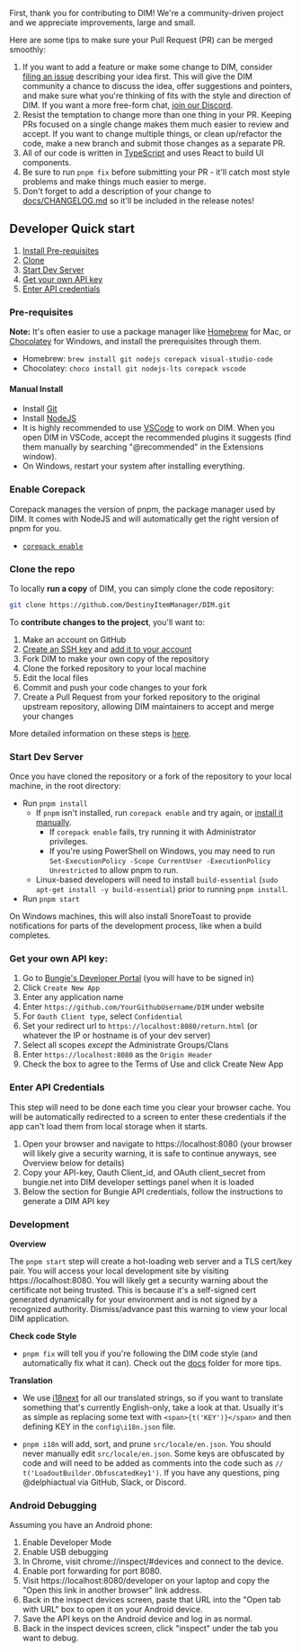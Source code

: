 First, thank you for contributing to DIM! We're a community-driven project and we appreciate improvements, large and small.

Here are some tips to make sure your Pull Request (PR) can be merged smoothly:

1. If you want to add a feature or make some change to DIM, consider [filing an issue](https://github.com/DestinyItemManager/DIM/issues/new) describing your idea first. This will give the DIM community a chance to discuss the idea, offer suggestions and pointers, and make sure what you're thinking of fits with the style and direction of DIM. If you want a more free-form chat, [join our Discord](https://discordapp.com/invite/UK2GWC7).
1. Resist the temptation to change more than one thing in your PR. Keeping PRs focused on a single change makes them much easier to review and accept. If you want to change multiple things, or clean up/refactor the code, make a new branch and submit those changes as a separate PR.
1. All of our code is written in [TypeScript](https://typescriptlang.org) and uses React to build UI components.
1. Be sure to run `pnpm fix` before submitting your PR - it'll catch most style problems and make things much easier to merge.
1. Don't forget to add a description of your change to [docs/CHANGELOG.md](CHANGELOG.md) so it'll be included in the release notes!

## Developer Quick start

1. [Install Pre-requisites](#pre-requisites)
1. [Clone](#clone-the-repo)
1. [Start Dev Server](#start-dev-server)
1. [Get your own API key](#get-your-own-api-key)
1. [Enter API credentials](#enter-api-credentials)

### Pre-requisites

**Note:** It's often easier to use a package manager like [Homebrew](https://brew.sh/) for Mac, or [Chocolatey](https://docs.chocolatey.org/en-us/choco/setup) for Windows, and install the prerequisites through them.

* Homebrew: `brew install git nodejs corepack visual-studio-code`
* Chocolatey: `choco install git nodejs-lts corepack vscode`

#### Manual Install

* Install [Git](https://git-scm.com/downloads)
* Install [NodeJS](https://nodejs.org/)
* It is highly recommended to use [VSCode](https://code.visualstudio.com/) to work on DIM. When you open DIM in VSCode, accept the recommended plugins it suggests (find them manually by searching "@recommended" in the Extensions window).
* On Windows, restart your system after installing everything.

### Enable Corepack

Corepack manages the version of pnpm, the package manager used by DIM. It comes with NodeJS and will automatically get the right version of pnpm for you.

* [`corepack enable`](https://github.com/nodejs/corepack#how-to-install)

### Clone the repo

To locally **run a copy** of DIM, you can simply clone the code repository:

```sh
git clone https://github.com/DestinyItemManager/DIM.git
```

To **contribute changes to the project**, you'll want to:

1. Make an account on GitHub
1. [Create an SSH key](https://docs.github.com/en/authentication/connecting-to-github-with-ssh/generating-a-new-ssh-key-and-adding-it-to-the-ssh-agent) and [add it to your account](https://docs.github.com/en/authentication/connecting-to-github-with-ssh/adding-a-new-ssh-key-to-your-github-account)
1. Fork DIM to make your own copy of the repository
1. Clone the forked repository to your local machine
1. Edit the local files
1. Commit and push your code changes to your fork
1. Create a Pull Request from your forked repository to the original upstream repository, allowing DIM maintainers to accept and merge your changes

More detailed information on these steps is [here](https://docs.github.com/en/get-started/quickstart/contributing-to-projects).

### Start Dev Server

Once you have cloned the repository or a fork of the repository to your local machine, in the root directory:

* Run `pnpm install`
  * If `pnpm` isn't installed, run `corepack enable` and try again, or [install it manually](https://pnpm.io/installation).
    * If `corepack enable` fails, try running it with Administrator privileges.
    * If you're using PowerShell on Windows, you may need to run `Set-ExecutionPolicy -Scope CurrentUser -ExecutionPolicy Unrestricted` to allow pnpm to run.
  * Linux-based developers will need to install `build-essential` (`sudo apt-get install -y build-essential`) prior to running `pnpm install`.
* Run `pnpm start`

On Windows machines, this will also install SnoreToast to provide notifications for parts of the development process, like when a build completes.

### Get your own API key:

1. Go to [Bungie's Developer Portal](https://www.bungie.net/en/Application) (you will have to be signed in)
1. Click `Create New App`
1. Enter any application name
1. Enter `https://github.com/YourGithubUsername/DIM` under website
1. For `Oauth Client type`, select `Confidential`
1. Set your redirect url to `https://localhost:8080/return.html` (or whatever the IP or hostname is of your dev server)
1. Select all scopes _except_ the Administrate Groups/Clans
1. Enter `https://localhost:8080` as the `Origin Header`
1. Check the box to agree to the Terms of Use and click Create New App

### Enter API Credentials

This step will need to be done each time you clear your browser cache. You will be automatically redirected to a screen to enter these credentials
if the app can't load them from local storage when it starts.

1. Open your browser and navigate to https://localhost:8080 (your browser will likely give a security warning, it is safe to continue anyways, see Overview below for details)
1. Copy your API-key, Oauth Client_id, and OAuth client_secret from bungie.net into DIM developer settings panel when it is loaded
1. Below the section for Bungie API credentials, follow the instructions to generate a DIM API key

### Development

**Overview**

The `pnpm start` step will create a hot-loading web server and a TLS cert/key pair. You will access your local development site by visiting https://localhost:8080.
You will likely get a security warning about the certificate not being trusted. This is because it's a self-signed cert generated dynamically for your environment
and is not signed by a recognized authority. Dismiss/advance past this warning to view your local DIM application.

**Check code Style**

* `pnpm fix` will tell you if you're following the DIM code style (and automatically fix what it can).
Check out the [docs]() folder for more tips.

**Translation**

* We use [i18next](https://github.com/i18next/i18next) for all our translated strings, so if you want to translate something that's currently English-only, take a look at that. Usually it's as simple as replacing some text with `<span>{t('KEY')}</span>` and then defining KEY in the `config\i18n.json` file.

* `pnpm i18n` will add, sort, and prune `src/locale/en.json`. You should never manually edit `src/locale/en.json`. Some keys are obfuscated by code and will need to be added as comments into the code such as `// t('LoadoutBuilder.ObfuscatedKey1')`. If you have any questions, ping @delphiactual via GitHub, Slack, or Discord.

### Android Debugging

Assuming you have an Android phone:

1. Enable Developer Mode
2. Enable USB debugging
3. In Chrome, visit chrome://inspect/#devices and connect to the device.
4. Enable port forwarding for port 8080.
5. Visit https://localhost:8080/developer on your laptop and copy the "Open this link in another browser" link address.
6. Back in the inspect devices screen, paste that URL into the "Open tab with URL" box to open it on your Android device.
7. Save the API keys on the Android device and log in as normal.
8. Back in the inspect devices screen, click "inspect" under the tab you want to debug.